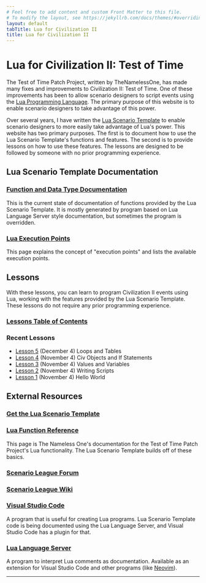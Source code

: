 ```yaml
---
# Feel free to add content and custom Front Matter to this file.
# To modify the layout, see https://jekyllrb.com/docs/themes/#overriding-theme-defaults
layout: default
tabTitle: Lua for Civilization II
title: Lua for Civilization II
---
```


# Lua for Civilization II: Test of Time

The Test of Time Patch Project, written by TheNamelessOne, has made many
fixes and improvements to Civilization II: Test of Time.  One of these
improvements has been to allow scenario designers to script events
using the [Lua Programming Language](https://www.lua.org/).  The primary
purpose of this website is to enable scenario designers to take
advantage of this power.

Over several years, I have written the [Lua Scenario Template](https://github.com/ProfGarfield/LuaTemplate) to 
enable scenario designers to more easily take advantage of Lua's
power.  This website has two primary purposes.  The first is to document how to use
the Lua Scenario Template's functions and features.  The second is to 
provide lessons on how to use these features.  The lessons are designed
to be followed by someone with no prior programming experience.

## Lua Scenario Template Documentation

### [Function and Data Type Documentation](auto_doc/autoIndex.html) 

This is the current state of documentation of functions provided by the Lua Scenario Template.  It is mostly generated by program based on Lua Language Server style documentation, but sometimes the program is overridden.

### [Lua Execution Points](executionPoints.html)

This page explains the concept of "execution points" and lists the available execution points.


## Lessons

With these lessons, you can learn to program Civilization II events using Lua, working with the features provided by the Lua Scenario Template.  These lessons do not require any prior programming experience.

### [Lessons Table of Contents](lua_lessons/lessons_toc.html)

### Recent Lessons

* [Lesson 5](lua_lessons/05_loopsAndTables.html) (December 4) Loops and Tables
* [Lesson 4](lua_lessons/04_civObjectsAndIfStatements.html) (November 4) Civ Objects and If Statements
* [Lesson 3](lua_lessons/03_valuesAndVariables.html) (November 4) Values and Variables
* [Lesson 2](lua_lessons/02_writingScripts.html) (November 4) Writing Scripts
* [Lesson 1](lua_lessons/01_helloWorld.html) (November 4) Hello World

## External Resources

### [Get the Lua Scenario Template](https://github.com/ProfGarfield/LuaTemplate)

### [Lua Function Reference](https://forums.civfanatics.com/threads/totpp-lua-function-reference.557527/)

This page is The Nameless One's documentation for the Test of Time Patch Project's Lua functionality.  The Lua Scenario Template builds off of these basics.

### [Scenario League Forum](https://forums.civfanatics.com/forums/civ2-scenario-league.428/)

### [Scenario League Wiki](https://sleague.civfanatics.com/index.php?title=Main_Page)

### [Visual Studio Code](https://code.visualstudio.com/) 

A program that is useful for creating Lua programs.  Lua Scenario Template code is being documented using the Lua Language Server, and Visual Studio Code has a plugin for that.

### [Lua Language Server](https://github.com/LuaLS/lua-language-server#lua-language-server)

A program to interpret Lua comments as documentation.  Available as an extension for Visual Studio Code and other programs (like [Neovim](https://neovim.io/)). 



---
